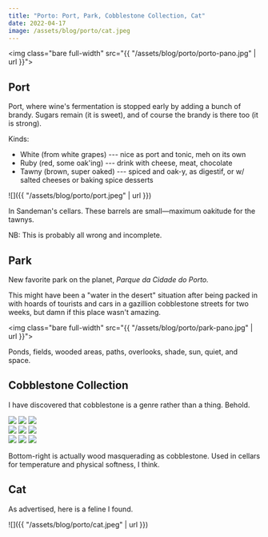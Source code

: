 ```yaml
---
title: "Porto: Port, Park, Cobblestone Collection, Cat"
date: 2022-04-17
image: /assets/blog/porto/cat.jpeg
---
```


<style>
    .full-width {
        width: calc(100vw);
        position: relative;
        left: 50%;
        right: 50%;
        margin-left: -50vw;
        margin-right: -50vw;
        max-width: none;
    }
</style>

<img class="bare full-width" src="{{ "/assets/blog/porto/porto-pano.jpg" | url }}">

## Port

Port, where wine's fermentation is stopped early by adding a bunch of brandy. Sugars remain (it is sweet), and of course the brandy is there too (it is strong).

Kinds:

- White (from white grapes) --- nice as port and tonic, meh on its own
- Ruby (red, some oak'ing) --- drink with cheese, meat, chocolate
- Tawny (brown, super oaked) --- spiced and oak-y, as digestif, or w/ salted cheeses or baking spice desserts

![]({{ "/assets/blog/porto/port.jpeg" | url }})

<p class="figcaption">
In <span class="i">Sandeman's</span> cellars. These barrels are small—maximum oakitude for the tawnys.
</p>


NB: This is probably all wrong and incomplete.

## Park

New favorite park on the planet, _Parque da Cidade do Porto._

This might have been a "water in the desert" situation after being packed in with hoards of tourists and cars in a gazillion cobblestone streets for two weeks, but damn if this place wasn't amazing.

<img class="bare full-width" src="{{ "/assets/blog/porto/park-pano.jpg" | url }}">

Ponds, fields, wooded areas, paths, overlooks, shade, sun, quiet, and space.

## Cobblestone Collection

I have discovered that cobblestone is a genre rather than a thing. Behold.


<div class="flex">
<img src="{{ "/assets/blog/porto/c1.jpeg" | url }}" class="bare novmargin mh1 mv1 flex-auto">
<img src="{{ "/assets/blog/porto/c2.jpeg" | url }}" class="bare novmargin mh1 mv1 flex-auto">
<img src="{{ "/assets/blog/porto/c3.jpeg" | url }}" class="bare novmargin mh1 mv1 flex-auto">
</div>
<div class="flex">
<img src="{{ "/assets/blog/porto/c4.jpeg" | url }}" class="bare novmargin mh1 mv1 flex-auto">
<img src="{{ "/assets/blog/porto/c5.jpeg" | url }}" class="bare novmargin mh1 mv1 flex-auto">
<img src="{{ "/assets/blog/porto/c6.jpeg" | url }}" class="bare novmargin mh1 mv1 flex-auto">
</div>
<div class="flex mb4">
<img src="{{ "/assets/blog/porto/c7.jpeg" | url }}" class="bare novmargin mh1 mv1 flex-auto">
<img src="{{ "/assets/blog/porto/c8.jpeg" | url }}" class="bare novmargin mh1 mv1 flex-auto">
<img src="{{ "/assets/blog/porto/c9.jpeg" | url }}" class="bare novmargin mh1 mv1 flex-auto">
</div>

<p class="figcaption">
Bottom-right is actually wood masquerading as cobblestone. Used in cellars for temperature and physical softness, I think.
</p>

## Cat

As advertised, here is a feline I found.

![]({{ "/assets/blog/porto/cat.jpeg" | url }})
